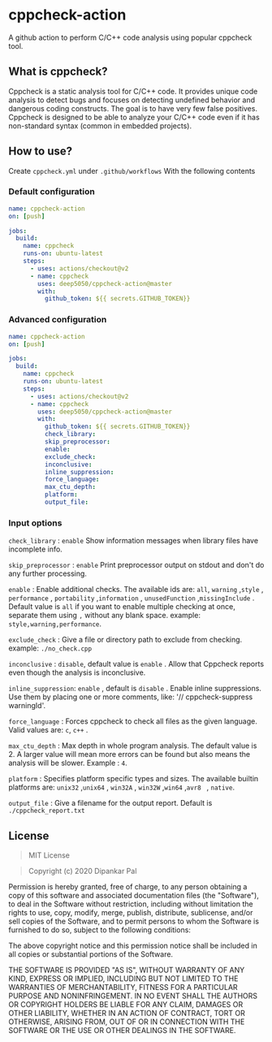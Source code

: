 # cppcheck-action

A github action to perform C/C++ code analysis using popular cppcheck tool.

## What is cppcheck?

Cppcheck is a static analysis tool for C/C++ code. It provides unique code analysis to detect bugs and focuses on detecting undefined behavior and dangerous coding constructs.
The goal is to have very few false positives. Cppcheck is designed to be able to analyze your C/C++ code even if it has non-standard syntax (common in embedded projects).

## How to use?
Create ``cppcheck.yml`` under ``.github/workflows``
With the following contents

### Default configuration

```yml
name: cppcheck-action
on: [push]

jobs:
  build:
    name: cppcheck
    runs-on: ubuntu-latest
    steps:
      - uses: actions/checkout@v2
      - name: cppcheck
        uses: deep5050/cppcheck-action@master
        with:
          github_token: ${{ secrets.GITHUB_TOKEN}}

```
### Advanced configuration

```yml
name: cppcheck-action
on: [push]

jobs:
  build:
    name: cppcheck
    runs-on: ubuntu-latest
    steps:
      - uses: actions/checkout@v2
      - name: cppcheck
        uses: deep5050/cppcheck-action@master
        with:
          github_token: ${{ secrets.GITHUB_TOKEN}}
          check_library:
          skip_preprocessor:
          enable:
          exclude_check:
          inconclusive:
          inline_suppression:
          force_language:
          max_ctu_depth:
          platform:
          output_file:
```

### Input options

``check_library`` : ``enable`` Show information messages when library files have incomplete info.

``skip_preprocessor`` : ``enable`` Print preprocessor output on stdout and don't do any further processing.

``enable`` : Enable additional checks. The available ids are: ``all``, ``warning`` ,``style`` , ``performance`` , ``portability`` ,``information`` , ``unusedFunction`` ,``missingInclude`` . Default value is ``all`` if you want to enable multiple checking at once, separate them using ``,`` without any blank space.  example:  ``style,warning,performance``.

``exclude_check`` : Give a file or directory path to exclude from checking. example: ``./no_check.cpp``

``inconclusive`` : ``disable``,  default value is ``enable`` . Allow that Cppcheck reports even though the analysis is inconclusive.

``inline_suppression``: ``enable`` , default is ``disable`` . Enable inline suppressions. Use them by placing one or more comments, like: '// cppcheck-suppress warningId'.

``force_language`` : Forces cppcheck to check all files as the given language. Valid values are: ``c``, ``c++`` .

``max_ctu_depth`` :   Max depth in whole program analysis. The default value is 2. A larger value will mean more errors can be found but also means the analysis will be slower. Example : ``4``.

``platform`` : Specifies platform specific types and sizes. The available builtin platforms are: ``unix32`` ,``unix64`` , ``win32A`` , ``win32W`` ,``win64`` ,``avr8 `` , ``native``.

``output_file`` :  Give a filename for the output report. Default is ``./cppcheck_report.txt``

## License
>MIT License

>Copyright (c) 2020 Dipankar Pal

Permission is hereby granted, free of charge, to any person obtaining a copy
of this software and associated documentation files (the "Software"), to deal
in the Software without restriction, including without limitation the rights
to use, copy, modify, merge, publish, distribute, sublicense, and/or sell
copies of the Software, and to permit persons to whom the Software is
furnished to do so, subject to the following conditions:

The above copyright notice and this permission notice shall be included in all
copies or substantial portions of the Software.

THE SOFTWARE IS PROVIDED "AS IS", WITHOUT WARRANTY OF ANY KIND, EXPRESS OR
IMPLIED, INCLUDING BUT NOT LIMITED TO THE WARRANTIES OF MERCHANTABILITY,
FITNESS FOR A PARTICULAR PURPOSE AND NONINFRINGEMENT. IN NO EVENT SHALL THE
AUTHORS OR COPYRIGHT HOLDERS BE LIABLE FOR ANY CLAIM, DAMAGES OR OTHER
LIABILITY, WHETHER IN AN ACTION OF CONTRACT, TORT OR OTHERWISE, ARISING FROM,
OUT OF OR IN CONNECTION WITH THE SOFTWARE OR THE USE OR OTHER DEALINGS IN THE
SOFTWARE.
